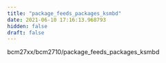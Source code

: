 ```yaml
---
title: "package_feeds_packages_ksmbd"
date: 2021-06-10 17:16:13.968793
hidden: false
draft: false
---
```


bcm27xx/bcm2710/package_feeds_packages_ksmbd

